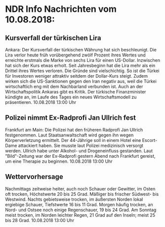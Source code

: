 # NDR Info Nachrichten vom 10.08.2018:


## Kursverfall der türkischen Lira
Ankara: Der Kursverfall der türkischen Währung hat sich beschleunigt. Die Lira verlor heute früh vorübergehend zwölf Prozent ihres Wertes und erreichte erstmals die Marke von sechs Lira für einen US-Dollar. Inzwischen hat sich der Kurs etwas erholt. Seit Jahresbeginn hat die Lira mehr als ein Drittel ihres Wertes verloren. Die Gründe sind vielschichtig. So ist die Türkei für Investoren weniger attraktiv seitdem der Dollar-Kurs steigt. Zudem wirken sich die US-Sanktionen gegen den Iran negativ aus, weil die Türkei wirtschaftlich eng mit dem Nachbarland verbunden ist. Auch an der Wirtschaftspolitik Ankaras gibt es Kritik. Der türkische Finanzminister kündigte an, im Laufe des Tages ein neues Wirtschaftsmodell zu präsentieren. 10.08.2018 13:00 Uhr 

## Polizei nimmt Ex-Radprofi Jan Ullrich fest
Frankfurt am Main: Die Polizei hat den früheren Radprofi Jan Ullrich festgenommen. Laut Staatsanwaltschaft wird gegen ihn wegen Körperverletzung ermittelt. Der 44-Jährige soll in einem Hotel eine Escort-Dame attackiert haben. Sie musste laut Polizei medizinisch versorgt werden. Ullrich habe unter Alkohol- und Drogeneinfluss gestanden. Laut "Bild"-Zeitung war der Ex-Radprofi gestern Abend nach Frankfurt gereist, um eine Therapie zu beginnen. 10.08.2018 13:00 Uhr 

## Wettervorhersage
Nachmittags zeitweise heiter, auch noch Schauer oder Gewitter, im Osten oft trocken, Höchstwerte 20 bis 25 Grad. Mäßiger bis frischer Südwest- bis Westwind. Nachts gebietsweise trocken, im äußersten Norden lokal ergiebige Schauer, Tiefstwerte 16 bis 11 Grad. Morgen häufig trocken, an Nord- und Ostsee noch einige Regenschauer, 19 bis 24 Grad. Am Sonntag meist trocken, im Norden leichter Regen, 21 Grad auf den Inseln; meist 25 bis 28 Grad. 10.08.2018 13:00 Uhr 
